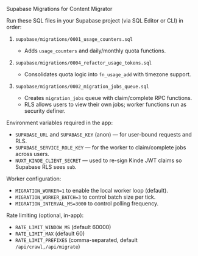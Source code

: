 Supabase Migrations for Content Migrator

Run these SQL files in your Supabase project (via SQL Editor or CLI) in order:

1) `supabase/migrations/0001_usage_counters.sql`
   - Adds `usage_counters` and daily/monthly quota functions.

2) `supabase/migrations/0004_refactor_usage_tokens.sql`
   - Consolidates quota logic into `fn_usage_add` with timezone support.

3) `supabase/migrations/0002_migration_jobs_queue.sql`
   - Creates `migration_jobs` queue with claim/complete RPC functions.
   - RLS allows users to view their own jobs; worker functions run as security definer.

Environment variables required in the app:

- `SUPABASE_URL` and `SUPABASE_KEY` (anon) — for user-bound requests and RLS.
- `SUPABASE_SERVICE_ROLE_KEY` — for the worker to claim/complete jobs across users.
- `NUXT_KINDE_CLIENT_SECRET` — used to re-sign Kinde JWT claims so Supabase RLS sees `sub`.

Worker configuration:

- `MIGRATION_WORKER=1` to enable the local worker loop (default).
- `MIGRATION_WORKER_BATCH=3` to control batch size per tick.
- `MIGRATION_INTERVAL_MS=3000` to control polling frequency.

Rate limiting (optional, in-app):

- `RATE_LIMIT_WINDOW_MS` (default 60000)
- `RATE_LIMIT_MAX` (default 60)
- `RATE_LIMIT_PREFIXES` (comma-separated, default `/api/crawl,/api/migrate`)

